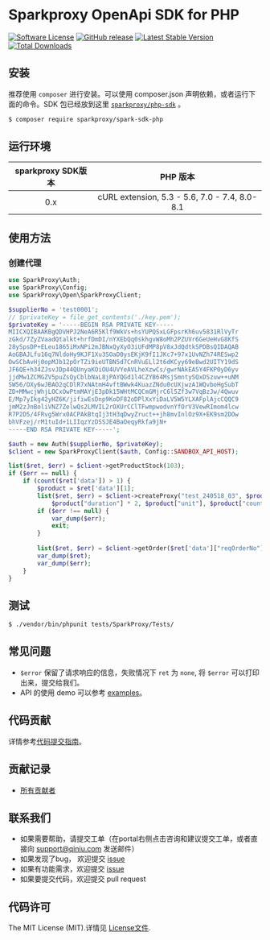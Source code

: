 # Sparkproxy OpenApi SDK for PHP

[![Software License](https://img.shields.io/badge/license-MIT-brightgreen.svg)](LICENSE)
[![GitHub release](https://img.shields.io/github/v/tag/sparkpoxy/spark-sdk-php.svg?label=release)](https://github.com/yungoo/spark-sdk-php/releases)
[![Latest Stable Version](https://img.shields.io/pypi/v/sparkproxy.svg)](https://packagist.org/packages/qiniu/php-sdk)
[![Total Downloads](https://img.shields.io/packagist/dt/sparkproxy/spark-sdk-php.svg)](https://packagist.org/packages/sparkproxy/spark-sdk-php)

## 安装

推荐使用 `composer` 进行安装。可以使用 composer.json 声明依赖，或者运行下面的命令。SDK 包已经放到这里 [`sparkproxy/php-sdk`][install-packagist] 。

```bash
$ composer require sparkproxy/spark-sdk-php
```

## 运行环境

| sparkproxy SDK版本 |                     PHP 版本                      |
|:--------------------:|:-----------------------------------------------:|
|          0.x         | cURL extension,   5.3 - 5.6, 7.0 - 7.4, 8.0-8.1 |

## 使用方法

### 创建代理
```php
use SparkProxy\Auth;
use SparkProxy\Config;
use SparkProxy\Open\SparkProxyClient;

$supplierNo = 'test0001';
// $privateKey = file_get_contents('./key.pem');
$privateKey = '-----BEGIN RSA PRIVATE KEY-----
MIICXQIBAAKBgQDVHPJ2NeA6R5Klf9WkVs+hsYUPQSxLGFpsrKh6uv5831RlVyTr
zGkd/7ZyZVaadQtalkt+hrfDmDI/nYXEbQq0skhgvW8oMh2PZUVr6GeUeHvG8KfS
28ySpsDP+ELeu1865iMxNPi2mJBNxQyXyO3iUFdMP8pV8xJdQdtkSPDBsQIDAQAB
AoGBAJLfu16q7NldoHy9KJF1Xu3SOaD0ysEKjK9fI1JKc7+97x1UvNZh74RESwp2
OwSCbAvHj0opMJb12pOrTZi9ieUTBN5d7CnRVuELl2t6dKCyy69eBwd2UITY19dS
JF6QE+h34ZJsvJDp44QUnyaKOiOU4UVYeAVLheXzwCs/gwrNAkEA5Y4FKP0yD6yv
jjdMw1ZCMGZV5puZsQyCblbNaL8jPAYQGd1l4CZYB64MsjSmntySQxDSzuw++uNM
SW56/OXy6wJBAO2qCDlR7xNAtmH4vftBWwk4KuazZNdu0cUXjwzA1WQvboHgSubT
ZD+MMwcjWhjLOCxOwPtmMAYjE3pDk15WHtMCQCmGMjrC6l5Zf3w7VqBzJw/4Qwuv
E/Mp7yIkg42yHZ6K/jifiwEsDnp9KoDF82oDPlXxYiDaLV5W5YLXAFplAjcCQQC9
jmM2zJnBoliVNZ7ZelwQs2LMVIL2rOXUrCClTFwmpwodvnYfOrV3VewRImom4lcw
R7P2D5/4FRvg5Wrx0ACPAkBtqIj3tH3qDwyZruct++jh8mvInlOz9X+EK9sm2DOw
bhVFzej/rM1tuId+1LIIqzYzDSSJE4BaOeqyRkfa9jN+
-----END RSA PRIVATE KEY-----';

$auth = new Auth($supplierNo, $privateKey);
$client = new SparkProxyClient($auth, Config::SANDBOX_API_HOST);

list($ret, $err) = $client->getProductStock(103);
if ($err == null) {
    if (count($ret['data']) > 1) {
        $product = $ret['data'][1];
        list($ret, $err) = $client->createProxy("test_240518_03", $product["productId"], 2, 
            $product["duration"] * 2, $product["unit"], $product["countryCode"], $product["areaCode"], $product["cityCode"]);
        if ($err !== null) {
            var_dump($err);
            exit;
        } 
    
        list($ret, $err) = $client->getOrder($ret['data']["reqOrderNo"]);
        var_dump($ret);
        var_dump($err);
    }
}
```

## 测试

``` bash
$ ./vendor/bin/phpunit tests/SparkProxy/Tests/
```

## 常见问题

- `$error` 保留了请求响应的信息，失败情况下 `ret` 为 `none`, 将 `$error` 可以打印出来，提交给我们。
- API 的使用 demo 可以参考 [examples](https://github.com/qiniu/php-sdk/tree/master/examples)。

## 代码贡献

详情参考[代码提交指南](https://github.com/yungoo/spark-sdk-php/blob/master/CONTRIBUTING.md)。

## 贡献记录

- [所有贡献者](https://github.com/yungoo/spark-sdk-php/contributors)

## 联系我们

- 如果需要帮助，请提交工单（在portal右侧点击咨询和建议提交工单，或者直接向 support@qiniu.com 发送邮件）
- 如果发现了bug， 欢迎提交 [issue](https://github.com/yungoo/php-sdk/issues)
- 如果有功能需求，欢迎提交 [issue](https://github.com/yungoo/php-sdk/issues)
- 如果要提交代码，欢迎提交 pull request

## 代码许可

The MIT License (MIT).详情见 [License文件](https://github.com/yungoo/spark-sdk-php/blob/master/LICENSE).

[packagist]: http://packagist.org
[install-packagist]: https://packagist.org/packages/sparkproxy/spark-sdk-php
